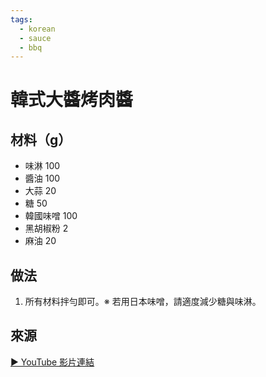 ```yaml
---
tags:
  - korean
  - sauce
  - bbq
---
```


# 韓式大醬烤肉醬

## 材料（g）
- 味淋 100
- 醬油 100
- 大蒜 20
- 糖 50
- 韓國味噌 100
- 黑胡椒粉 2
- 麻油 20

## 做法
1. 所有材料拌勻即可。※ 若用日本味噌，請適度減少糖與味淋。

## 來源
[▶ YouTube 影片連結](https://www.youtube.com/watch?v=Oi1VLXe78Rw&t=500s)
